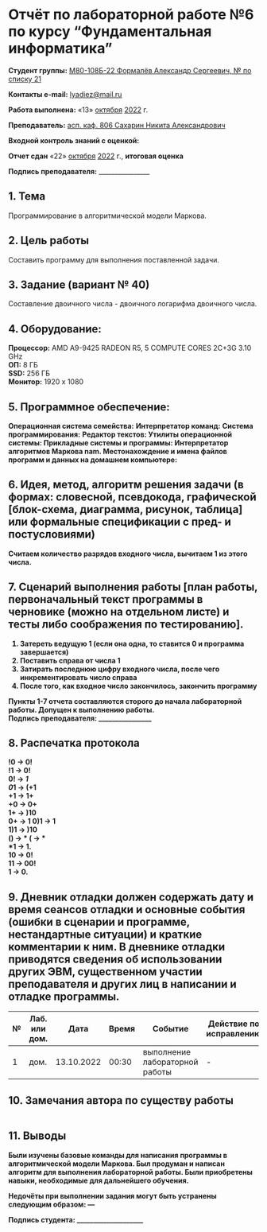# Отчёт по лабораторной работе №6 по курсу “Фундаментальная информатика”

<b>Студент группы:</b> <ins>М80-108Б-22 Формалёв Александр Сергеевич, № по списку 21</ins> 

<b>Контакты e-mail:</b> <ins>lyadiez@mail.ru</ins>

<b>Работа выполнена:</b> «13» <ins>октября</ins> <ins>2022</ins> г.

<b>Преподаватель:</b> <ins>асп. каф. 806 Сахарин Никита Александрович</ins>

<b>Входной контроль знаний с оценкой:</b> <ins></ins>

<b>Отчет сдан</b> «22» <ins>октября</ins> <ins>2022</ins> г., <b>итоговая оценка</b> <ins></ins>

<b>Подпись преподавателя:</b> ________________

## 1. Тема
Программирование в алгоритмической модели Маркова.
## 2. Цель работы
Составить программу для выполнения поставленной задачи.
## 3. Задание (вариант № 40)
Составление двоичного числа - двоичного логарифма двоичного числа.
## 4. Оборудование:
<b>Процессор:</b> AMD A9-9425 RADEON R5, 5 COMPUTE CORES 2C+3G 3.10 GHz <br/>
<b>ОП:</b> 8 ГБ <br/>
<b>SSD:</b> 256 ГБ<br/>
<b>Монитор:</b> 1920 х 1080 <br/>
## 5. Программное обеспечение:
<b>Операционная система семейства:</b>
<b>Интерпретатор команд:</b>
<b>Система программирования:</b>
<b>Редактор текстов:
<b>Утилиты операционной системы:</b>
<b>Прикладные системы и программы:</b> Интерпретатор алгоритмов Маркова nam.
<b>Местонахождение и имена файлов программ и данных на домашнем компьютере:
## 6. Идея, метод, алгоритм решения задачи (в формах: словесной, псевдокода, графической [блок-схема, диаграмма, рисунок, таблица] или формальные спецификации с пред- и постусловиями)
Считаем количество разрядов входного числа, вычитаем 1 из этого числа.
  
## 7. Сценарий выполнения работы [план работы, первоначальный текст программы в черновике (можно на отдельном листе) и тесты либо соображения по тестированию]. 
1. Затереть ведущую 1 (если она одна, то ставится 0 и программа завершается)
2. Поставить справа от числа 1
3. Затирать последнюю цифру входного числа, после чего инкрементировать число справа
4. После того, как входное число закончилось, закончить программу
  

Пункты 1-7 отчета составляются сторого до начала лабораторной работы.
Допущен к выполнению работы.  
<b>Подпись преподавателя:</b> ________________
  
## 8. Распечатка протокола
!0 -> 0!	
!1 -> 0!	
0! -> *1	
0*1 -> (+1	
+1 -> 1+	
+0 -> 0+	
1+ -> )10	
0+ -> 1	
0)1 -> 1	
1)1 -> )10	
() -> *	
( -> *	
*1 -> 1.	
10 -> 0!	
11 -> 00!	
1 -> 0.	
  
## 9. Дневник отладки должен содержать дату и время сеансов отладки и основные события (ошибки в сценарии и программе, нестандартные ситуации) и краткие комментарии к ним. В дневнике отладки приводятся сведения об использовании других ЭВМ, существенном участии преподавателя и других лиц в написании и отладке программы.

| № |  Лаб. или дом. | Дата | Время | Событие | Действие по исправлению | Примечание |
| ------ | ------ | ------ | ------ | ------ | ------ | ------ |
| 1 | дом. | 13.10.2022 | 00:30 | выполнение лабораторной работы | - | - |
## 10. Замечания автора по существу работы
```
```
## 11. Выводы
 Были изучены базовые команды для написания программы в алгоритмической модели Маркова. Был продуман и написан алгоритм для выполнения лабораторной работы. Были приобретены навыки, необходимые для дальнейшего обучения.

Недочёты при выполнении задания могут быть устранены следующим образом: —

<b>Подпись студента:</b> ____________________
